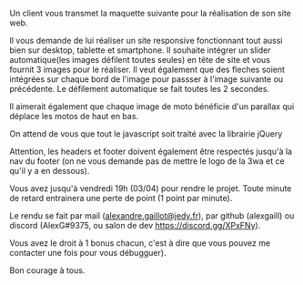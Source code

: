 Un client vous transmet la maquette suivante pour la réalisation de son site web.

Il vous demande de lui réaliser un site responsive fonctionnant tout aussi bien sur desktop, tablette et smartphone.
Il souhaite intégrer un slider automatique(les images défilent toutes seules) en tête de site et vous fournit 3 images pour le réaliser. 
Il veut également que des fleches soient intégrées sur chaque bord de l'image pour passser à l'image suivante ou précédente.
Le défilement automatique se fait toutes les 2 secondes.

Il aimerait également que chaque image de moto bénéficie d'un parallax qui déplace les motos de haut en bas.

On attend de vous que tout le javascript soit traité avec la librairie jQuery

Attention, les headers et footer doivent également être respectés jusqu'à la nav du footer (on ne vous demande pas de mettre le logo de la 3wa et ce qu'il y a en dessous).

Vous avez jusqu'à vendredi 19h (03/04) pour rendre le projet. Toute minute de retard entrainera une perte de point (1 point par minute).

Le rendu se fait par mail (alexandre.gaillot@jedy.fr), par github (alexgaill) ou discord (AlexG#9375, ou salon de dev https://discord.gg/XPxFNy).

Vous avez le droit à 1 bonus chacun, c'est à dire que vous pouvez me contacter une fois pour vous débugguer).

Bon courage à tous.
